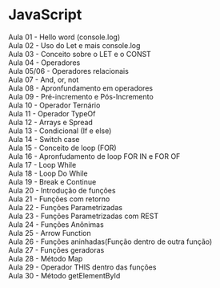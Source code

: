 ﻿# JavaScript
Aula 01 - Hello word (console.log) <br>
Aula 02 - Uso do Let e mais console.log<br>
Aula 03 - Conceito sobre o LET e o CONST<br>
Aula 04 - Operadores<br>
Aula 05/06 - Operadores relacionais<br>
Aula 07 - And, or, not<br>
Aula 08 - Apronfundamento em operadores<br>
Aula 09 - Pré-incremento e Pós-Incremento<br>
Aula 10 - Operador Ternário<br>
Aula 11 - Operador TypeOf<br>
Aula 12 - Arrays e Spread<br>
Aula 13 - Condicional (If e else)<br>
Aula 14 - Switch case <br>
Aula 15 - Conceito de loop (FOR)<br>
Aula 16 - Apronfudamento de loop FOR IN e FOR OF<br>
Aula 17 - Loop While<br>
Aula 18 - Loop Do While<br>
Aula 19 - Break e Continue<br>
Aula 20 - Introdução de funções<br>
Aula 21 - Funções com retorno<br>
Aula 22 - Funções Parametrizadas<br>
Aula 23 - Funções Parametrizadas com REST<br>
Aula 24 - Funções Anônimas<br>
Aula 25 - Arrow Function<br>
Aula 26 - Funções aninhadas(Função dentro de outra função)<br>
Aula 27 - Funções geradoras<br>
Aula 28 - Método Map<br>
Aula 29 - Operador THIS dentro das funções<br>
Aula 30 - Método getElementById<br>
